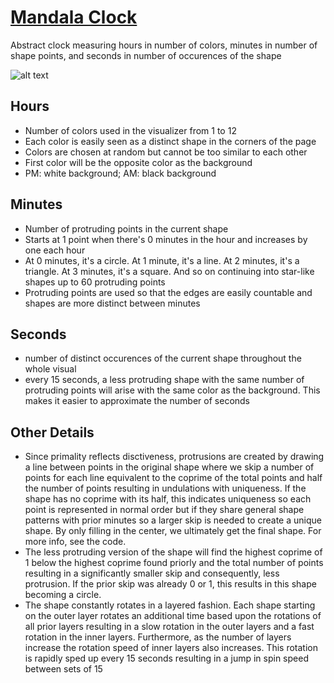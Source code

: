 # [Mandala Clock](https://lankaraniamir.github.io/mandala-clock/)
Abstract clock measuring hours in number of colors, minutes in number of shape points, and seconds in number of occurences of the shape

![alt text](https://github.com/lankaraniamir/mandala-clock/blob/main/example_image_a.jpg?raw=true)
## Hours
  - Number of colors used in the visualizer from 1 to 12
  - Each color is easily seen as a distinct shape in the corners of the page
  - Colors are chosen at random but cannot be too similar to each other
  - First color will be the opposite color as the background
  - PM: white background;  AM: black background

## Minutes
  - Number of protruding points in the current shape
  - Starts at 1 point when there's 0 minutes in the hour and increases by one each hour
  - At 0 minutes, it's a circle. At 1 minute, it's a line. At 2 minutes, it's a triangle. At 3 minutes, it's a square. And so on continuing into star-like
shapes up to 60 protruding points
  - Protruding points are used so that the edges are easily countable and shapes are more distinct between minutes

## Seconds
  - number of distinct occurences of the current shape throughout the whole visual
  - every 15 seconds, a less protruding shape with the same number of protruding points will arise with the same color as the background. This makes it easier to approximate the number of seconds

## Other Details
  - Since primality reflects disctiveness, protrusions are created by drawing a line between points in the original shape where we skip a number of points for each line equivalent to the coprime of the total points and half the number of points resulting in undulations with uniqueness. If the shape has no coprime with its half, this indicates uniqueness so each point is represented in normal order but if they share general shape patterns with prior minutes so a larger skip is needed to create a unique shape. By only filling in the center, we ultimately get the final shape. For more info, see the code.
  - The less protruding version of the shape will find the highest coprime of 1 below the highest coprime found priorly and the total number of points resulting in a significantly smaller skip and consequently, less protrusion. If the prior skip was already 0 or 1, this results in this shape becoming a circle.
  - The shape constantly rotates in a layered fashion. Each shape starting on the outer layer rotates an additional time based upon the rotations of all prior layers resulting in a slow rotation in the outer layers and a fast rotation in the inner layers. Furthermore, as the number of layers increase the rotation speed of inner layers also increases. This rotation is rapidly sped up every 15 seconds resulting in a jump in spin speed between sets of 15
